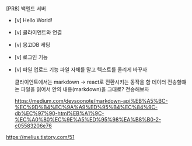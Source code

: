 [PR8] 백엔드 서버

- [v] Hello World!
- [v] 클라이언트와 연결
- [v] 몽고DB 세팅
- [v] 로그인 기능
- [v] 파일 업로드 기능
  파일 자체를 말고 텍스트를 올리게 바꾸자

  클라이언트에서는 markdown -> react로 전환시키는 동작을 함
  데이터 전송할떄는 파일을 읽어서 안의 내용(markdown)을 그대로? 전송해보자

  https://medium.com/devsoonote/markdown-api%EB%A5%BC-%EC%9D%B4%EC%9A%A9%ED%95%B4%EC%84%9C-db%EC%97%90-html%EB%A1%9C-%EC%A0%80%EC%9E%A5%ED%95%98%EA%B8%B0-2-c05583206e76

https://melius.tistory.com/51
